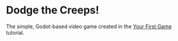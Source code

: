 # Dodge the Creeps!

The simple, Godot-based video game created in the [Your First Game](https://docs.godotengine.org/en/stable/getting_started/step_by_step/your_first_game.html) tutorial.
